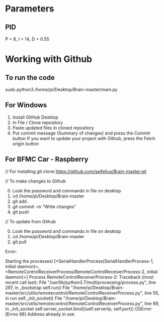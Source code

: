 # Parameters
## PID
P = 8, I = 14, D = 0.55

# Working with Github

## To run the code
sudo python3 /home/pi/Desktop/Brain-master/main.py

## For Windows

1) Install GitHub Desktop
2) In File / Clone repository
3) Paste updated files in cloned repository
4) Put commit message (Summary of changes) and press the Commit button
If you want to update your project with Github, press the Fetch origin button

## For BFMC Car - Raspberry
// For installing
git clone https://github.com/seifelius/Brain-master.git

// To make changes to Github

0) Look the password and commands in file on desktop
1) cd /home/pi/Desktop/Brain-master
2) git add .
3) git commit -m "Write changes"
4) git push

// To update from Github

0) Look the password and commands in file on desktop
1) cd /home/pi/Desktop/Brain-master
2) git pull


Error:

Starting the processes! [<SerialHandlerProcess(SerialHandlerProcess-1, initial daemon)>, <RemoteControlReceiverProcess(RemoteControlReceiverProcess-2, initial daemon)>]
Process RemoteControlReceiverProcess-2:
Traceback (most recent call last):
File "/usr/lib/python3.7/multiprocessing/process.py", line 297, in _bootstrap
self.run()
File "/home/pi/Desktop/Brain-master/src/utils/remotecontrol/RemoteControlReceiverProcess.py", line 55, in run
self._init_socket()
File "/home/pi/Desktop/Brain-master/src/utils/remotecontrol/RemoteControlReceiverProcess.py", line 69, in _init_socket
self.server_socket.bind((self.serverIp, self.port))
OSError: [Errno 98] Address already in use


